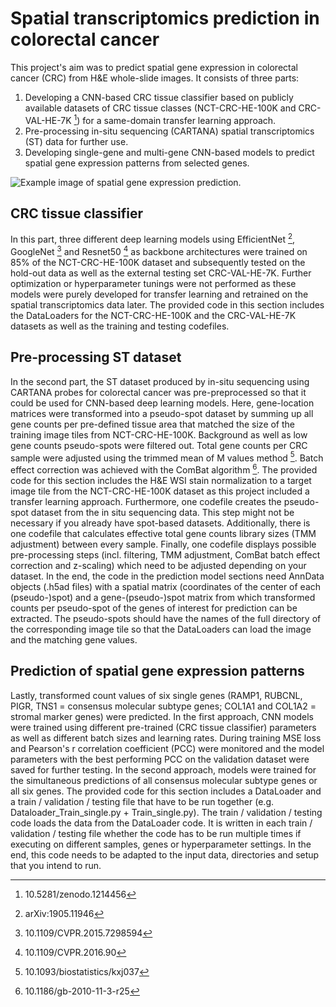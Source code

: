 # Spatial transcriptomics prediction in colorectal cancer
This project's aim was to predict spatial gene expression in colorectal cancer (CRC) from H&E whole-slide images. It consists of three parts: 
1. Developing a CNN-based CRC tissue classifier based on publicly available datasets of CRC tissue classes (NCT-CRC-HE-100K and CRC-VAL-HE-7K [^1]) for a same-domain transfer learning approach.
2. Pre-processing in-situ sequencing (CARTANA) spatial transcriptomics (ST) data for further use.
3. Developing single-gene and multi-gene CNN-based models to predict spatial gene expression patterns from selected genes.

![Example image of spatial gene expression prediction.](https://github.com/LEsultanLE/Spatial-transcriptomics-prediction-in-colorectal-cancer/blob/main/Spatial_gene_prediction_example.jpg)

[^1]: 10.5281/zenodo.1214456

## CRC tissue classifier
In this part, three different deep learning models using EfficientNet [^2], GoogleNet [^3] and Resnet50 [^4] as backbone architectures were trained on 85% of the NCT-CRC-HE-100K dataset and subsequently tested on the hold-out data as well as the external testing set CRC-VAL-HE-7K. Further optimization or hyperparameter tunings were not performed as these models were purely developed for transfer learning and retrained on the spatial transcriptomics data later.
The provided code in this section includes the DataLoaders for the NCT-CRC-HE-100K and the CRC-VAL-HE-7K datasets as well as the training and testing codefiles.

[^2]: arXiv:1905.11946
[^3]: 10.1109/CVPR.2015.7298594
[^4]: 10.1109/CVPR.2016.90

## Pre-processing ST dataset
In the second part, the ST dataset produced by in-situ sequencing using CARTANA probes for colorectal cancer was pre-preprocessed so that it could be used for CNN-based deep learning models. Here, gene-location matrices were transformed into a pseudo-spot dataset by summing up all gene counts per pre-defined tissue area that matched the size of the training image tiles from NCT-CRC-HE-100K. Background as well as low gene counts pseudo-spots were filtered out. Total gene counts per CRC sample were adjusted using the trimmed mean of M values method [^5]. Batch effect correction was achieved with the ComBat algorithm [^6]. 
The provided code for this section includes the H&E WSI stain normalization to a target image tile from the NCT-CRC-HE-100K dataset as this project included a transfer learning approach. Furthermore, one codefile creates the pseudo-spot dataset from the in situ sequencing data. This step might not be necessary if you already have spot-based datasets. Additionally, there is one codefile that calculates effective total gene counts library sizes (TMM adjustment) between every sample. Finally, one codefile displays possible pre-processing steps (incl. filtering, TMM adjustment, ComBat batch effect correction and z-scaling) which need to be adjusted depending on your dataset. In the end, the code in the prediction model sections need AnnData objects (.h5ad files) with a spatial matrix (coordinates of the center of each (pseudo-)spot) and a gene-(pseudo-)spot matrix from which transformed counts per pseudo-spot of the genes of interest for prediction can be extracted. The pseudo-spots should have the names of the full directory of the corresponding image tile so that the DataLoaders can load the image and the matching gene values. 

[^5]: 10.1093/biostatistics/kxj037
[^6]: 10.1186/gb-2010-11-3-r25

## Prediction of spatial gene expression patterns
Lastly, transformed count values of six single genes (RAMP1, RUBCNL, PIGR, TNS1 = consensus molecular subtype genes; COL1A1 and COL1A2 = stromal marker genes) were predicted. In the first approach, CNN models were trained using different pre-trained (CRC tissue classifier) parameters as well as different batch sizes and learning rates. During training MSE loss and Pearson's r correlation coefficient (PCC) were monitored and the model parameters with the best performing PCC on the validation dataset were saved for further testing. In the second approach, models were trained for the simultaneous predictions of all consensus molecular subtype genes or all six genes.
The provided code for this section includes a DataLoader and a train / validation / testing file that have to be run together (e.g. Dataloader_Train_single.py + Train_single.py). The train / validation / testing code loads the data from the DataLoader code. It is written in each train / validation / testing file whether the code has to be run multiple times if executing on different samples, genes or hyperparameter settings. In the end, this code needs to be adapted to the input data, directories and setup that you intend to run. 
